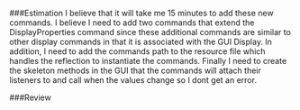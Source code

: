 ###Estimation
I believe that it will take me 15 minutes to add these new commands. I believe I need to add two commands that extend the
DisplayProperties command since these additional commands are similar to other display commands in that it is
associated with the GUI Display. In addition, I need to add the commands path to the resource file which handles the 
reflection to instantiate the commands. Finally I need to create the skeleton methods in the GUI that the commands will 
attach their listeners to and call when the values change so I dont get an error. 

###Review